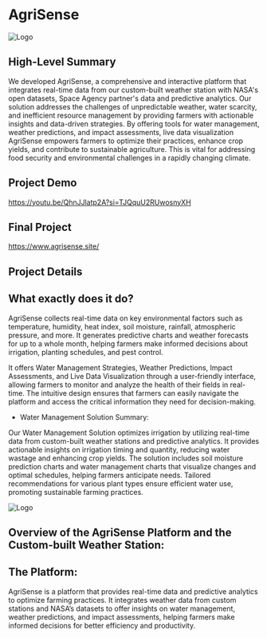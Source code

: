 
# AgriSense 

![Logo](https://github.com/user-attachments/assets/f2190a6a-b03b-43d3-9023-da673b7aab54)


## High-Level Summary

We developed AgriSense, a comprehensive and interactive platform that integrates real-time data from our custom-built weather station with NASA's open datasets, Space Agency partner's data and predictive analytics. Our solution addresses the challenges of unpredictable weather, water scarcity, and inefficient resource management by providing farmers with actionable insights and data-driven strategies. By offering tools for water management, weather predictions, and impact assessments, live data visualization AgriSense empowers farmers to optimize their practices, enhance crop yields, and contribute to sustainable agriculture. This is vital for addressing food security and environmental challenges in a rapidly changing climate.


## Project Demo

https://youtu.be/QhnJJlatp2A?si=TJQquU2RUwosnyXH

## Final Project

https://www.agrisense.site/

## Project Details

## What exactly does it do?
AgriSense collects real-time data on key environmental factors such as temperature, humidity, heat index, soil moisture, rainfall, atmospheric pressure, and more. It generates predictive charts and weather forecasts for up to a whole month, helping farmers make informed decisions about irrigation, planting schedules, and pest control. 

It offers Water Management Strategies, Weather Predictions, Impact Assessments, and Live Data Visualization through a user-friendly interface, allowing farmers to monitor and analyze the health of their fields in real-time. The intuitive design ensures that farmers can easily navigate the platform and access the critical information they need for decision-making.



- Water Management Solution Summary:

Our Water Management Solution optimizes irrigation by utilizing real-time data from custom-built weather stations and predictive analytics. It provides actionable insights on irrigation timing and quantity, reducing water wastage and enhancing crop yields. The solution includes soil moisture prediction charts and water management charts that visualize changes and optimal schedules, helping farmers anticipate needs. Tailored recommendations for various plant types ensure efficient water use, promoting sustainable farming practices.

![Logo](https://github.com/user-attachments/assets/a6e61989-937c-4b3f-a064-bccf797db5cd)


## Overview of the AgriSense Platform and the Custom-built Weather Station:




## The Platform:
AgriSense is a platform that provides real-time data and predictive analytics to optimize farming practices. It integrates weather data from custom stations and NASA’s datasets to offer insights on water management, weather predictions, and impact assessments, helping farmers make informed decisions for better efficiency and productivity.

